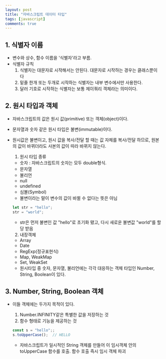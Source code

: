 ```yaml
---
layout: post
title: "자바스크립트 데이터 타입"
tags: [javascript]
comments: true
---
```


## 1. 식별자 이름
* 변수와 상수, 함수 이름을 '식별자'라고 부름.
* 식별자 규칙
  1. 식별자는 대문자로 시작해서는 안된다. 대문자로 시작하는 경우는 클래스뿐이다
  2. 밑줄 한개 또는 두개로 시작하는 식별자는 내부 변수에서만 사용한다.
  3. 달러 기호로 시작하는 식별자는 보통 제이쿼리 객체라는 의미이다.


## 2. 원시 타입과 객체
* 자바스크립트의 값은 원시 값(primitive) 또는 객체(object)이다.
* 문자열과 숫자 같은 원시 타입은 불변(immutable)이다.
* 원시값은 불변이고, 원시 값을 복사/전달 할 때는 값 자체를 복사/전달 하므로, 원본의 값이 바뀌더라도 사본의 값이 따라 바뀌지 않는다.

  1. 원시 타입 종류
    * 숫자 : 자바스크립트의 숫자는 모두 double형식.
    * 문자열
    * 불리언
    * null
    * undefined
    * 심볼(Symbol)
    * 불변이라는 말이 변수의 값이 바뀔 수 없다는 뜻은 아님

    ```javascript
    let str = "hello";
    str = "world";
    ```
    * str은 먼저 불변인 값 "hello"로 초기화 됐고, 다시 새로운 불변값 "world"를 할당 받음

  2. 내장객체
    * Array
    * Date
    * RegExp(정규표현식)
    * Map, WeakMap
    * Set, WeakSet
    * 원시타입 중 숫자, 문자열, 불리언에는 각각 대응하는 객체 타입인 Number, String, Boolean이 있다.


## 3. Number, String, Boolean 객체
* 이들 객체에는 두가지 목적이 있다.
  1. Number.INFINITY같은 특별한 값을 저장하는 것
  2. 함수 형태로 기능을 제공하는 것

    ```javascript
    const s = "hello";;
    s.toUpperCase();  // HELLO
    ```
    * 자바스크립트가 일시적인 String 객체를 만들어 이 임시객체 안의 toUpperCase 함수를 호출. 함수 호출 즉시 임시 객체 파괴
  
